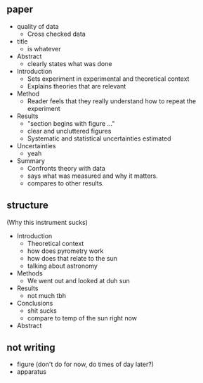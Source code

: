 
paper
---
- quality of data
    - Cross checked data
- title
    - is whatever
- Abstract
    - clearly states what was done
- Introduction
    - Sets experiment in experimental and theoretical context
    - Explains theories that are relevant
- Method
    - Reader feels that they really understand how to repeat the experiment
- Results
    - "section begins with figure ..."
    - clear and uncluttered figures
    - Systematic and statistical uncertainties estimated
- Uncertainties
    - yeah
- Summary
    - Confronts theory with data
    - says what was measured and why it matters.
    - compares to other results.

structure
---
(Why this instrument sucks)
- Introduction
    - Theoretical context
    - how does pyrometry work
    - how does that relate to the sun
    - talking about astronomy
- Methods
    - We went out and looked at duh sun
- Results
    - not much tbh
- Conclusions
    - shit sucks 
    - compare to temp of the sun right now
- Abstract

not writing
--- 
- figure (don't do for now, do times of day later?)
- apparatus
